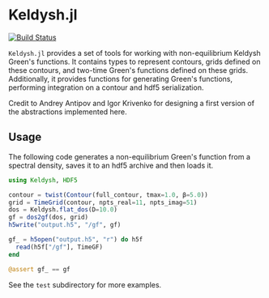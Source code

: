 # Keldysh.jl

[![Build Status](https://travis-ci.com/kleinhenz/Keldysh.jl.svg?branch=master)](https://travis-ci.com/kleinhenz/Keldysh.jl)

`Keldysh.jl` provides a set of tools for working with non-equilibrium Keldysh Green's functions.
It contains types to represent contours, grids defined on these contours, and two-time Green's functions defined on these grids.
Additionally, it provides functions for generating Green's functions, performing integration on a contour and hdf5 serialization.


Credit to Andrey Antipov and Igor Krivenko for designing a first version of the abstractions implemented here.

## Usage
The following code generates a non-equilibrium Green's function from a spectral density, saves it to an hdf5 archive and then loads it.
```Julia
using Keldysh, HDF5

contour = twist(Contour(full_contour, tmax=1.0, β=5.0))
grid = TimeGrid(contour, npts_real=11, npts_imag=51)
dos = Keldysh.flat_dos(D=10.0)
gf = dos2gf(dos, grid)
h5write("output.h5", "/gf", gf)

gf_ = h5open("output.h5", "r") do h5f
  read(h5f["/gf"], TimeGF)
end

@assert gf_ == gf
```

See the `test` subdirectory for more examples.
